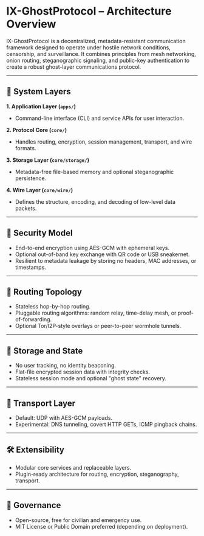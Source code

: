 # IX-GhostProtocol – Architecture Overview

IX-GhostProtocol is a decentralized, metadata-resistant communication framework designed to operate under hostile network conditions, censorship, and surveillance. It combines principles from mesh networking, onion routing, steganographic signaling, and public-key authentication to create a robust ghost-layer communications protocol.

---

## 📐 System Layers

**1. Application Layer (`apps/`)**
- Command-line interface (CLI) and service APIs for user interaction.

**2. Protocol Core (`core/`)**
- Handles routing, encryption, session management, transport, and wire formats.

**3. Storage Layer (`core/storage/`)**
- Metadata-free file-based memory and optional steganographic persistence.

**4. Wire Layer (`core/wire/`)**
- Defines the structure, encoding, and decoding of low-level data packets.

---

## 🔐 Security Model

- End-to-end encryption using AES-GCM with ephemeral keys.
- Optional out-of-band key exchange with QR code or USB sneakernet.
- Resilient to metadata leakage by storing no headers, MAC addresses, or timestamps.

---

## 🔀 Routing Topology

- Stateless hop-by-hop routing.
- Pluggable routing algorithms: random relay, time-delay mesh, or proof-of-forwarding.
- Optional Tor/I2P-style overlays or peer-to-peer wormhole tunnels.

---

## 📁 Storage and State

- No user tracking, no identity beaconing.
- Flat-file encrypted session data with integrity checks.
- Stateless session mode and optional "ghost state" recovery.

---

## 📡 Transport Layer

- Default: UDP with AES-GCM payloads.
- Experimental: DNS tunneling, covert HTTP GETs, ICMP pingback chains.

---

## 🛠 Extensibility

- Modular core services and replaceable layers.
- Plugin-ready architecture for routing, encryption, steganography, transport.

---

## 🧭 Governance

- Open-source, free for civilian and emergency use.
- MIT License or Public Domain preferred (depending on deployment).
